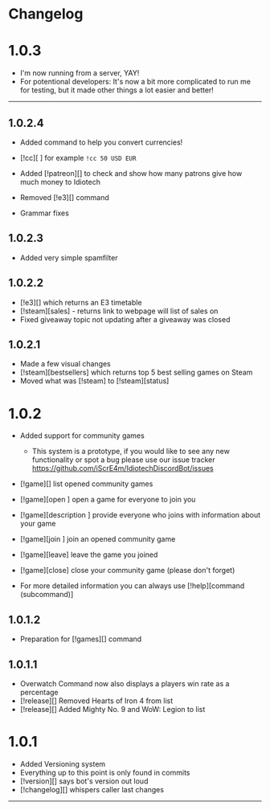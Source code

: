 Changelog
=========

1.0.3
=====
* I'm now running from a server, YAY!
* For potentional developers: It's now a bit more complicated to run me for testing, but it made other things a lot easier and better!
_____

1.0.2.4
-------
* Added command to help you convert currencies! 
* [!cc][<number> <from> <to>] for example `!cc 50 USD EUR`

* Added [!patreon][] to check and show how many patrons give how much money to Idiotech 
* Removed [!e3][] command
* Grammar fixes

1.0.2.3
-------
* Added very simple spamfilter

1.0.2.2
-------
* [!e3][] which returns an E3 timetable
* [!steam][sales] - returns link to webpage will list of sales on
* Fixed giveaway topic not updating after a giveaway was closed

1.0.2.1
-------
* Made a few visual changes
* [!steam][bestsellers] which returns top 5 best selling games on Steam
* Moved what was [!steam] to [!steam][status]

1.0.2
=====

* Added support for community games
    * This system is a prototype, if you would like to see any new functionality or spot a bug please use our issue tracker
     https://github.com/iScrE4m/IdiotechDiscordBot/issues

* [!game][]                             list opened community games
* [!game][open <gamename>]                         open a game for everyone to join you
* [!game][description <description>]    provide everyone who joins with information about your game
* [!game][join <gamename>]              join an opened community game
* [!game][leave]                        leave the game you joined
* [!game][close]                        close your community game (please don't forget)
* For more detailed information you can always use [!help][command (subcommand)]

1.0.1.2
-------
* Preparation for [!games][] command

1.0.1.1
-------
* Overwatch Command now also displays a players win rate as a percentage
* [!release][] Removed Hearts of Iron 4  from list
* [!release][] Added Mighty No. 9 and WoW: Legion to list

1.0.1
=====
* Added Versioning system
* Everything up to this point is only found in commits
* [!version][] says bot's version out loud
* [!changelog][] whispers caller last changes
** **